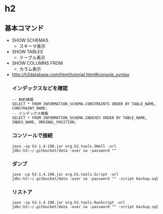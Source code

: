 h2
=====

## 基本コマンド

- SHOW SCHEMAS
	- スキーマ表示
- SHOW TABLES
	- テーブル表示
- SHOW COLUMNS FROM <TABLE>
	- カラム表示
- http://h2database.com/html/tutorial.html#console_syntax

### インデックスなどを確認

```
-- 制約情報
SELECT * FROM INFORMATION_SCHEMA.CONSTRAINTS ORDER BY TABLE_NAME, CONSTRAINT_NAME;
-- インデックス情報
SELECT * FROM INFORMATION_SCHEMA.INDEXES ORDER BY TABLE_NAME, INDEX_NAME, ORDINAL_POSITION;
```

### コンソールで接続

```
java -cp h2-1.4.190.jar org.h2.tools.SHell -url jdbc:h2:~/.gitbucket/data -user sa -password ""
```

### ダンプ

```
java -cp h2-1.4.190.jar org.h2.tools.Script -url jdbc:h2:~/.gitbucket/data -user sa -password "" -script backup.sql
```

### リストア
```
java -cp h2-1.4.190.jar org.h2.tools.RunScript -url jdbc:h2:~/.gitbucket/data -user sa -password "" -script backup.sql
```


